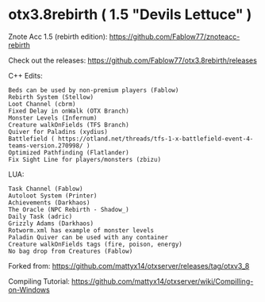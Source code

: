 # otx3.8rebirth ( 1.5 "Devils Lettuce" )

Znote Acc 1.5 (rebirth edition): https://github.com/Fablow77/znoteacc-rebirth
	
Check out the releases: https://github.com/Fablow77/otx3.8rebirth/releases

C++ Edits:

    Beds can be used by non-premium players (Fablow)
    Rebirth System (Stellow)
    Loot Channel (cbrm)
    Fixed Delay in onWalk (OTX Branch)
    Monster Levels (Infernum)
    Creature walkOnFields (TFS Branch)
    Quiver for Paladins (xydius)
    Battlefield ( https://otland.net/threads/tfs-1-x-battlefield-event-4-teams-version.270998/ )
    Optimized Pathfinding (Flatlander)
    Fix Sight Line for players/monsters (zbizu)
	
	
	

LUA:

    Task Channel (Fablow)
    Autoloot System (Printer)
    Achievements (Darkhaos)
    The Oracle (NPC Rebirth - Shadow_)
    Daily Task (adric)
    Grizzly Adams (Darkhaos)
    Rotworm.xml has example of monster levels
    Paladin Quiver can be used with any container
    Creature walkOnFields tags (fire, poison, energy)
    No bag drop from Creatures (Fablow)

Forked from: https://github.com/mattyx14/otxserver/releases/tag/otxv3_8

Compiling Tutorial: https://github.com/mattyx14/otxserver/wiki/Compilling-on-Windows
